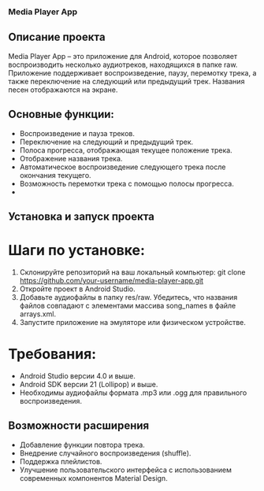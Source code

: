 ### Media Player App
## Описание проекта
Media Player App – это приложение для Android, которое позволяет воспроизводить несколько аудиотреков, находящихся в папке raw. Приложение поддерживает воспроизведение, паузу, перемотку трека, а также переключение на следующий или предыдущий трек. Названия песен отображаются на экране.

## Основные функции:
* Воспроизведение и пауза треков.
* Переключение на следующий и предыдущий трек.
* Полоса прогресса, отображающая текущее положение трека.
* Отображение названия трека.
* Автоматическое воспроизведение следующего трека после окончания текущего.
* Возможность перемотки трека с помощью полосы прогресса.
* 
## Установка и запуск проекта
# Шаги по установке:
1. Склонируйте репозиторий на ваш локальный компьютер:
git clone https://github.com/your-username/media-player-app.git
2. Откройте проект в Android Studio.
3. Добавьте аудиофайлы в папку res/raw. Убедитесь, что названия файлов совпадают с элементами массива song_names в файле arrays.xml.
4. Запустите приложение на эмуляторе или физическом устройстве.
# Требования:
- Android Studio версии 4.0 и выше.
- Android SDK версии 21 (Lollipop) и выше.
- Необходимы аудиофайлы формата .mp3 или .ogg для правильного воспроизведения.

## Возможности расширения
* Добавление функции повтора трека.
* Внедрение случайного воспроизведения (shuffle).
* Поддержка плейлистов.
* Улучшение пользовательского интерфейса с использованием современных компонентов Material Design.
